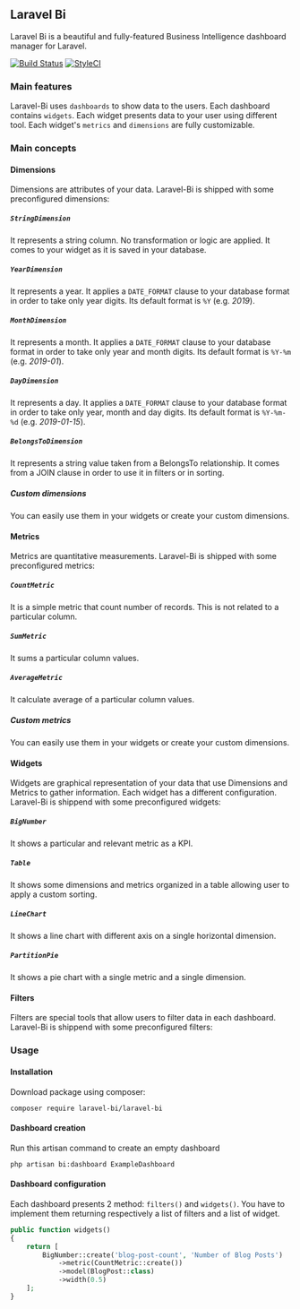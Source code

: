 ## Laravel Bi

Laravel Bi is a beautiful and fully-featured Business Intelligence dashboard manager for Laravel.

[![Build Status](https://travis-ci.org/laravel-bi/laravel-bi.svg?branch=master)](https://travis-ci.org/laravel-bi/laravel-bi)
[![StyleCI](https://github.styleci.io/repos/203451164/shield?style=plastic&branch=master)](https://github.styleci.io/repos/203451164)

### Main features

Laravel-Bi uses `dashboards` to show data to the users. Each dashboard contains `widgets`. Each widget presents data to your user using different tool. Each widget's `metrics` and `dimensions` are fully customizable.

### Main concepts

#### Dimensions

Dimensions are attributes of your data. Laravel-Bi is shipped with some preconfigured dimensions:

##### `StringDimension`

It represents a string column. No transformation or logic are applied. It comes to your widget as it is saved in your database.

##### `YearDimension`

It represents a year. It applies a `DATE_FORMAT` clause to your database format in order to take only year digits. Its default format is `%Y` (e.g. _2019_).

##### `MonthDimension`

It represents a month. It applies a `DATE_FORMAT` clause to your database format in order to take only year and month digits. Its default format is `%Y-%m` (e.g. _2019-01_).

##### `DayDimension`

It represents a day. It applies a `DATE_FORMAT` clause to your database format in order to take only year, month and day digits. Its default format is `%Y-%m-%d`  (e.g. _2019-01-15_).

##### `BelongsToDimension`

It represents a string value taken from a BelongsTo relationship. It comes from a JOIN clause in order to use it in filters or in sorting.

##### Custom dimensions

You can easily use them in your widgets or create your custom dimensions.

#### Metrics

Metrics are quantitative measurements. Laravel-Bi is shipped with some preconfigured metrics:

##### `CountMetric`

It is a simple metric that count number of records. This is not related to a particular column.

##### `SumMetric`

It sums a particular column values.

##### `AverageMetric`

It calculate average of a particular column values.

##### Custom metrics

You can easily use them in your widgets or create your custom dimensions.

#### Widgets

Widgets are graphical representation of your data that use Dimensions and Metrics to gather information. Each widget has a different configuration. Laravel-Bi is shippend with some preconfigured widgets:

##### `BigNumber`

It shows a particular and relevant metric as a KPI.

##### `Table`

It shows some dimensions and metrics organized in a table allowing user to apply a custom sorting.

##### `LineChart`

It shows a line chart with different axis on a single horizontal dimension.

##### `PartitionPie`

It shows a pie chart with a single metric and a single dimension.

#### Filters

Filters are special tools that allow users to filter data in each dashboard. Laravel-Bi is shippend with some preconfigured filters:

### Usage

#### Installation

Download package using composer:

```shell
composer require laravel-bi/laravel-bi
```

#### Dashboard creation

Run this artisan command to create an empty dashboard

```shell
php artisan bi:dashboard ExampleDashboard
```

#### Dashboard configuration

Each dashboard presents 2 method: `filters()` and `widgets()`. You have to implement them returning respectively a list of filters and a list of widget.

```php
public function widgets()
{
    return [
        BigNumber::create('blog-post-count', 'Number of Blog Posts')
            ->metric(CountMetric::create())
            ->model(BlogPost::class)
            ->width(0.5)
    ];
}
```